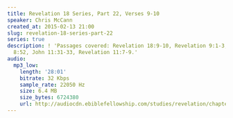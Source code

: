 ```yaml
---
title: Revelation 18 Series, Part 22, Verses 9-10
speaker: Chris McCann
created_at: 2015-02-13 21:00
slug: revelation-18-series-part-22
series: true
description: ! 'Passages covered: Revelation 18:9-10, Revelation 9:1-3, Luke 7:13,
  8:52, John 11:31-33, Revelation 11:7-9.'
audio:
  mp3_low:
    length: '28:01'
    bitrate: 32 Kbps
    sample_rate: 22050 Hz
    size: 6.4 MB
    size_bytes: 6724380
    url: http://audiocdn.ebiblefellowship.com/studies/revelation/chapter-18/2015.02.13_McCann_-_Revelation_18_Series_Part_22.mp3
---
```

